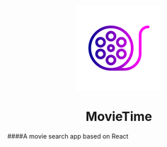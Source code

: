 <p align="center">
 <img src= "src/assets/movie2.png">
</p>

<h1 align="center">MovieTime</h1></h1>


####A movie search app based on React
